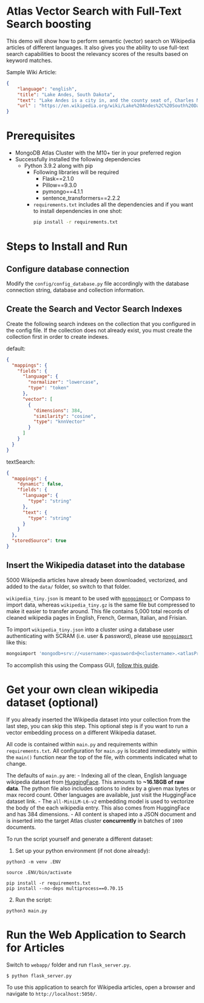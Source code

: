 # Atlas Vector Search with Full-Text Search boosting
This demo will show how to perform semantic (vector) search on Wikipedia articles of different languages. It also gives you the ability to use full-text search capabilities to boost the relevancy scores of the results based on keyword matches.

Sample Wiki Article:
```json
{
    "language": "english",
    "title": "Lake Andes, South Dakota",
    "text": "Lake Andes is a city in, and the county seat of, Charles Mix County, South Dakota, United States. The population was 710 at the 2020 census...",
    "url" : "https://en.wikipedia.org/wiki/Lake%20Andes%2C%20South%20Dakota"
}
```

# Prerequisites

- MongoDB Atlas Cluster with the M10+ tier in your preferred region
- Successfully installed the following dependencies
  - Python 3.9.2 along with pip
    - Following libraries will be required
      - Flask==2.1.0
      - Pillow==9.3.0
      - pymongo==4.1.1
      - sentence_transformers==2.2.2
    - `requirements.txt` includes all the dependencies and if you want to install dependencies in one shot:
      ```bash
      pip install -r requirements.txt
      ```


# Steps to Install and Run

## Configure database connection 

Modify the `config/config_database.py` file accordingly with the database connection string, database and collection information. 

## Create the Search and Vector Search Indexes

Create the following search indexes on the collection that you configured in the config file. If the collection does not already exist, you must create the collection first in order to create indexes.

default:
```json
{
  "mappings": {
    "fields": {
      "language": {
        "normalizer": "lowercase",
        "type": "token"
      },
      "vector": [
        {
          "dimensions": 384,
          "similarity": "cosine",
          "type": "knnVector"
        }
      ]
    }
  }
}
```

textSearch:
```json
{
  "mappings": {
    "dynamic": false,
    "fields": {
      "language": {
        "type": "string"
      },
      "text": {
        "type": "string"
      }
    }
  },
  "storedSource": true
}
```

## Insert the Wikipedia dataset into the database

5000 Wikipedia articles have already been downloaded, vectorized, and added to the `data/` folder, so switch to that folder.

`wikipedia_tiny.json` is meant to be used with [`mongoimport`](https://www.mongodb.com/docs/database-tools/mongoimport/) or Compass to import data, whereas `wikipedia_tiny.gz` is the same file but compressed to make it easier to transfer around. This file contains 5,000 total records of cleaned wikipedia pages in English, French, German, Italian, and Frisian. 

To import `wikipedia_tiny.json` into a cluster using a database user authenticating with SCRAM (i.e. user & password), please use [`mongoimport`](https://www.mongodb.com/docs/database-tools/mongoimport/) like this:
```bash
mongoimport 'mongodb+srv://<username>:<password>@<clustername>.<atlasProjectHash>.mongodb.net/{DATABASE}' --collection {COLLECTION} --file='wikipedia_tiny.json'
```
To accomplish this using the Compass GUI, [follow this guide](https://www.mongodb.com/docs/compass/current/import-export/#import-data-into-a-collection).

# Get your own clean wikipedia dataset (optional)

 If you already inserted the Wikipedia dataset into your collection from the last step, you can skip this step. This optional step is if you want to run a vector embedding process on a different Wikipedia dataset.

 All code is contained within `main.py` and requirements within `requirements.txt`. All configuration for `main.py` is located immediately within the `main()` function near the top of the file, with comments indicated what to change.

The defaults of `main.py` are:
    - Indexing all of the clean, English language wikipedia dataset from [HuggingFace](https://huggingface.co/datasets/wikipedia). This amounts to **~16.18GB of raw data**. The python file also includes options to index by a given max bytes or max record count. Other languages are available, just visit the HuggingFace dataset link.
    - The `all-MiniLM-L6-v2` embedding model is used to vectorize the body of the each wikipedia entry. This also comes from HuggingFace and has 384 dimensions. 
    - All content is shaped into a JSON document and is inserted into the target Atlas cluster **concurrently** in batches of `1000` documents.

To run the script yourself and generate a different dataset: 

1. Set up your python environment (if not done already):

```
python3 -m venv .ENV
```

```
source .ENV/bin/activate
```

```
pip install -r requirements.txt
pip install --no-deps multiprocess==0.70.15
```

2. Run the script:
```
python3 main.py
```

# Run the Web Application to Search for Articles

Switch to `webapp/` folder and run `flask_server.py`.

```bash
$ python flask_server.py
```

To use this application to search for Wikipedia articles, open a browser and navigate to `http://localhost:5050/`.
